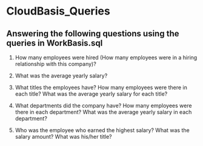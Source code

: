 # CloudBasis_Queries

## Answering the following questions using the queries in WorkBasis.sql

1. How many employees were hired (How many employees were in a hiring relationship with this company)? 

2. What was the average yearly salary? 

3. What titles the employees have? How many employees were there in each title? What was the average yearly salary for each title? 

4. What departments did the company have? How many employees were there in each department? What was the average yearly salary in each department? 

5. Who was the employee who earned the highest salary? What was the salary amount? What was his/her title?
